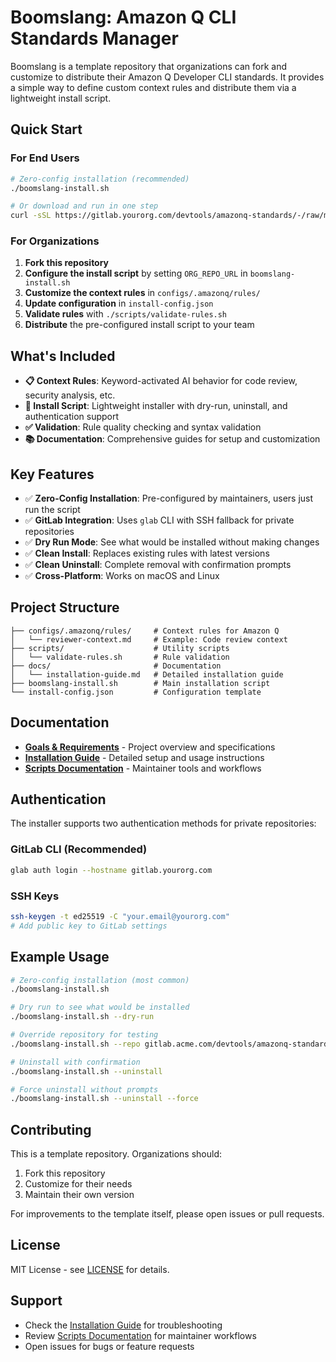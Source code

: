 # Boomslang: Amazon Q CLI Standards Manager

Boomslang is a template repository that organizations can fork and customize to distribute their Amazon Q Developer CLI standards. It provides a simple way to define custom context rules and distribute them via a lightweight install script.

## Quick Start

### For End Users

```bash
# Zero-config installation (recommended)
./boomslang-install.sh

# Or download and run in one step
curl -sSL https://gitlab.yourorg.com/devtools/amazonq-standards/-/raw/main/boomslang-install.sh | bash
```

### For Organizations

1. **Fork this repository**
2. **Configure the install script** by setting `ORG_REPO_URL` in `boomslang-install.sh`
3. **Customize the context rules** in `configs/.amazonq/rules/`
4. **Update configuration** in `install-config.json`
5. **Validate rules** with `./scripts/validate-rules.sh`
6. **Distribute** the pre-configured install script to your team

## What's Included

- **📋 Context Rules**: Keyword-activated AI behavior for code review, security analysis, etc.
- **🔧 Install Script**: Lightweight installer with dry-run, uninstall, and authentication support
- **✅ Validation**: Rule quality checking and syntax validation
- **📚 Documentation**: Comprehensive guides for setup and customization

## Key Features

- ✅ **Zero-Config Installation**: Pre-configured by maintainers, users just run the script
- ✅ **GitLab Integration**: Uses `glab` CLI with SSH fallback for private repositories
- ✅ **Dry Run Mode**: See what would be installed without making changes  
- ✅ **Clean Install**: Replaces existing rules with latest versions
- ✅ **Clean Uninstall**: Complete removal with confirmation prompts
- ✅ **Cross-Platform**: Works on macOS and Linux

## Project Structure

```
├── configs/.amazonq/rules/     # Context rules for Amazon Q
│   └── reviewer-context.md     # Example: Code review context
├── scripts/                    # Utility scripts
│   └── validate-rules.sh       # Rule validation
├── docs/                       # Documentation
│   └── installation-guide.md   # Detailed installation guide
├── boomslang-install.sh        # Main installation script
└── install-config.json         # Configuration template
```

## Documentation

- **[Goals & Requirements](GOALS_AND_REQUIREMENTS.md)** - Project overview and specifications
- **[Installation Guide](docs/installation-guide.md)** - Detailed setup and usage instructions
- **[Scripts Documentation](scripts/README.md)** - Maintainer tools and workflows

## Authentication

The installer supports two authentication methods for private repositories:

### GitLab CLI (Recommended)
```bash
glab auth login --hostname gitlab.yourorg.com
```

### SSH Keys
```bash
ssh-keygen -t ed25519 -C "your.email@yourorg.com"
# Add public key to GitLab settings
```

## Example Usage

```bash
# Zero-config installation (most common)
./boomslang-install.sh

# Dry run to see what would be installed
./boomslang-install.sh --dry-run

# Override repository for testing
./boomslang-install.sh --repo gitlab.acme.com/devtools/amazonq-standards-dev

# Uninstall with confirmation
./boomslang-install.sh --uninstall

# Force uninstall without prompts
./boomslang-install.sh --uninstall --force
```

## Contributing

This is a template repository. Organizations should:

1. Fork this repository
2. Customize for their needs
3. Maintain their own version

For improvements to the template itself, please open issues or pull requests.

## License

MIT License - see [LICENSE](LICENSE) for details.

## Support

- Check the [Installation Guide](docs/installation-guide.md) for troubleshooting
- Review [Scripts Documentation](scripts/README.md) for maintainer workflows
- Open issues for bugs or feature requests